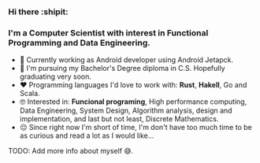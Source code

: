 ### Hi there :shipit:
### I'm a Computer Scientist with interest in Functional Programming and Data Engineering.

- :construction_worker: Currently working as Android developer using Android Jetapck.
- :school: I'm pursuing my Bachelor's Degree diploma in C.S. Hopefully graduating very soon.
- :heart: Programming languages I'd love to work with: **Rust**, **Hakell**, Go and Scala.
- :nerd_face: Interested in: **Funcional programing**, High performance computing, Data Engineering, System Design, Algorithm analysis, design and implementation, and last but not least, Discrete Mathematics.
- :pensive: Since right now I'm short of time, I'm don't have too much time to be as curious and read a lot as I would like...


TODO: Add more info about myself 😅.

<!--
**angelgladin/angelgladin** is a ✨ _special_ ✨ repository because its `README.md` (this file) appears on your GitHub profile.

Here are some ideas to get you started:

- 🔭 I’m currently working on ...
- 🌱 I’m currently learning ...
- 👯 I’m looking to collaborate on ...
- 🤔 I’m looking for help with ...
- 💬 Ask me about ...
- 📫 How to reach me: ...
- 😄 Pronouns: ...
- ⚡ Fun fact: ...
-->
